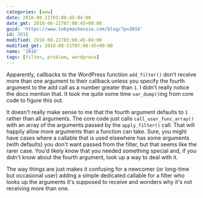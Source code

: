 ```yaml
---
categories: [www]
date: 2018-08-21T03:08:45-04:00
date_gmt: 2018-08-21T07:08:45+00:00
guid: 'https://www.tobymackenzie.com/blog/?p=2016'
id: 2016
modified: 2018-08-21T03:08:45-04:00
modified_gmt: 2018-08-21T07:08:45+00:00
name: '2016'
tags: [filter, problem, wordpress]
---
```


Apparently, callbacks to the WordPress function `add_filter()` don't receive more than one argument to their callback unless you specify the fourth argument to the add call as a number greater than `1`.<!--more-->  I didn't really notice the docs mention that.  It took me quite some time `var_dump()`ing from core code to figure this out.

It doesn't really make sense to me that the fourth argument defaults to `1` rather than all arguments.  The core code just calls `call_user_func_array()` with an array of the arguments passed by the `apply_filter()` call.  That will happily allow more arguments than a function can take.  Sure, you might have cases where a callable that is used elsewhere has some arguments (with defaults) you don't want passed from the filter, but that seems like the rarer case.  You'd likely know that you needed something special and, if you didn't know about the fourth argument, look up a way to deal with it.

The way things are just makes it confusing for a newcomer (or long-time but occasional user) adding a simple dedicated callable for a filter who looks up the arguments it's supposed to receive and wonders why it's not receiving more than one.
